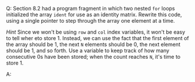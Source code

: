 Q: Section 8.2 had a program fragment in which two nested `for` loops
initialized the array `ident` for use as an identity matrix. Rewrite this code,
using a single pointer to step through the array one element at a time.

<em>Hint</em> Since we won't be using `row` and `col` index variables, it won't
be easy to tell wher eto store 1. Instead, we can use the fact that the first
element of the array should be 1, the next `N` elements should be 0, the next
element should be 1, and so forth. Use a variable to keep track of how many
consecutive 0s have been stored; when the count reaches `N`, it's time to store
1.

A:
